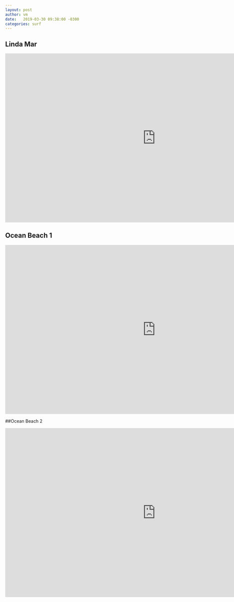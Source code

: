 ```yaml
---
layout: post
author: vm 
date:   2019-03-30 09:38:00 -0300
categories: surf 
---
```

## Linda Mar
<iframe width="960" height="540" src="http://e.cdn-surfline.com/syndication/embed/v1/player.html?id=5013" frameborder="0" scrolling="no" allowfullscreen></iframe>

## Ocean Beach 1 
<iframe width="960" height="540" src="http://e.cdn-surfline.com/syndication/embed/v1/player.html?id=4127" frameborder="0" scrolling="no" allowfullscreen></iframe>

##Ocean Beach 2
<iframe width="960" height="540" src="http://e.cdn-surfline.com/syndication/embed/v1/player.html?id=4128" frameborder="0" scrolling="no" allowfullscreen></iframe>

<!--cameraCurrentTimeReset=3000000000000001-->

